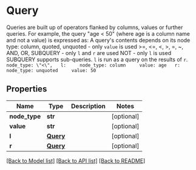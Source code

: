 # Query

Queries are built up of operators flanked by columns, values or further queries.  For example, the query \"age < 50\" (where age is a column name and not a value) is expressed as:  A query's contents depends on its node type:  column, quoted, unquoted - only `value` is used >=, <=, <, >, =, ~, AND, OR, SUBQUERY - only `l` and `r` are used NOT - only `l` is used  SUBQUERY supports sub-queries. `l` is run as a query on the results of `r`.    ```   node_type: \"<\",   l:     node_type: column     value: age   r:     node_type: unquoted     value: 50   ``` 
## Properties
Name | Type | Description | Notes
------------ | ------------- | ------------- | -------------
**node_type** | **str** |  | [optional] 
**value** | **str** |  | [optional] 
**l** | [**Query**](Query.md) |  | [optional] 
**r** | [**Query**](Query.md) |  | [optional] 

[[Back to Model list]](../README.md#documentation-for-models) [[Back to API list]](../README.md#documentation-for-api-endpoints) [[Back to README]](../README.md)


